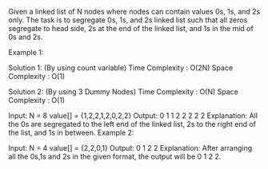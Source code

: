 Given a linked list of N nodes where nodes can contain values 0s, 1s, and 2s only. The task is to segregate 0s, 1s, and 2s linked list such that all zeros segregate to head side, 2s at the end of the linked list, and 1s in the mid of 0s and 2s.

Example 1:

Solution 1: (By using count variable)
    Time Complexity : O(2N)
    Space Complexity : O(1)

Solution 2: (By using 3 Dummy Nodes)
    Time Complexity : O(N)
    Space Complexity : O(1)

Input:
N = 8
value[] = {1,2,2,1,2,0,2,2}
Output: 0 1 1 2 2 2 2 2
Explanation: All the 0s are segregated
to the left end of the linked list,
2s to the right end of the list, and
1s in between.
Example 2:

Input:
N = 4
value[] = {2,2,0,1}
Output: 0 1 2 2
Explanation: After arranging all the
0s,1s and 2s in the given format,
the output will be 0 1 2 2.